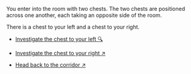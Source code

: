 You enter into the room with two chests. The two chests are positioned across one another, each taking an opposite side of the room.

There is a chest to your left and a chest to your right.

- [Investigate the chest to your left 🔍](6-DA.md)

- [Investigate the chest to your right ↗](6-DB.md)

- [Head back to the corridor ↗](6-C.md)
